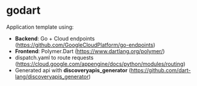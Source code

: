 # godart

Application template using:
  - **Backend**: Go + Cloud endpoints (https://github.com/GoogleCloudPlatform/go-endpoints)
  - **Frontend**: Polymer.Dart (https://www.dartlang.org/polymer/)
  - dispatch.yaml to route requests (https://cloud.google.com/appengine/docs/python/modules/routing)
  - Generated api with **discoveryapis_generator** (https://github.com/dart-lang/discoveryapis_generator)


